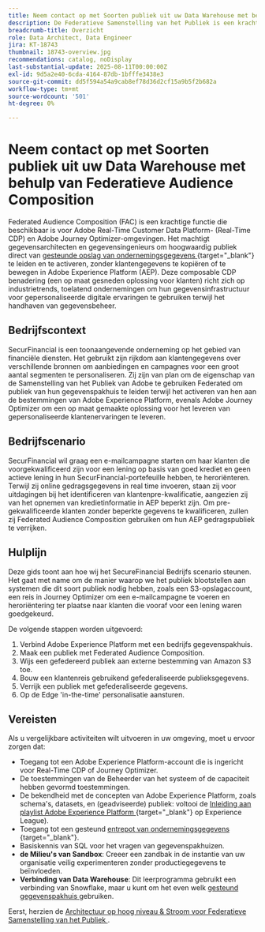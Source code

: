 ```yaml
---
title: Neem contact op met Soorten publiek uit uw Data Warehouse met behulp van Federatieve Audience Composition
description: De Federatieve Samenstelling van het Publiek is een krachtige eigenschap die gegevensarchitecten en gegevensingenieurs toelaat om publiek van derdegegevenspakhuizen direct te bouwen en te verrijken.
breadcrumb-title: Overzicht
role: Data Architect, Data Engineer
jira: KT-18743
thumbnail: 18743-overview.jpg
recommendations: catalog, noDisplay
last-substantial-update: 2025-08-11T00:00:00Z
exl-id: 9d5a2e40-6cda-4164-87db-1bfffe3438e3
source-git-commit: dd5f594a54a9cab8ef78d36d2cf15a9b5f2b682a
workflow-type: tm+mt
source-wordcount: '501'
ht-degree: 0%

---
```


# Neem contact op met Soorten publiek uit uw Data Warehouse met behulp van Federatieve Audience Composition

Federated Audience Composition (FAC) is een krachtige functie die beschikbaar is voor Adobe Real-Time Customer Data Platform- (Real-Time CDP) en Adobe Journey Optimizer-omgevingen. Het machtigt gegevensarchitecten en gegevensingenieurs om hoogwaardig publiek direct van [ gesteunde opslag van ondernemingsgegevens ](https://experienceleague.adobe.com/nl/docs/federated-audience-composition/using/start/access-prerequisites){target="_blank"} te leiden en te activeren, zonder klantengegevens te kopiëren of te bewegen in Adobe Experience Platform (AEP). Deze composable CDP benadering (een op maat gesneden oplossing voor klanten) richt zich op industrietrends, toelatend ondernemingen om hun gegevensinfrastructuur voor gepersonaliseerde digitale ervaringen te gebruiken terwijl het handhaven van gegevensbeheer.

## Bedrijfscontext

SecurFinancial is een toonaangevende onderneming op het gebied van financiële diensten. Het gebruikt zijn rijkdom aan klantengegevens over verschillende bronnen om aanbiedingen en campagnes voor een groot aantal segmenten te personaliseren. Zij zijn van plan om de eigenschap van de Samenstelling van het Publiek van Adobe te gebruiken Federated om publiek van hun gegevenspakhuis te leiden terwijl het activeren van hen aan de bestemmingen van Adobe Experience Platform, evenals Adobe Journey Optimizer om een op maat gemaakte oplossing voor het leveren van gepersonaliseerde klantenervaringen te leveren.

## Bedrijfscenario

SecurFinancial wil graag een e-mailcampagne starten om haar klanten die voorgekwalificeerd zijn voor een lening op basis van goed krediet en geen actieve lening in hun SecurFinancial-portefeuille hebben, te heroriënteren. Terwijl zij online gedragsgegevens in real time invoeren, staan zij voor uitdagingen bij het identificeren van klantenpre-kwalificatie, aangezien zij van het opnemen van kredietinformatie in AEP beperkt zijn. Om pre-gekwalificeerde klanten zonder beperkte gegevens te kwalificeren, zullen zij Federated Audience Composition gebruiken om hun AEP gedragspubliek te verrijken.

## Hulplijn

Deze gids toont aan hoe wij het SecureFinancial Bedrijfs scenario steunen. Het gaat met name om de manier waarop we het publiek blootstellen aan systemen die dit soort publiek nodig hebben, zoals een S3-opslagaccount, een reis in Journey Optimizer om een e-mailcampagne te voeren en heroriëntering ter plaatse naar klanten die vooraf voor een lening waren goedgekeurd.

De volgende stappen worden uitgevoerd:

1. Verbind Adobe Experience Platform met een bedrijfs gegevenspakhuis.
2. Maak een publiek met Federated Audience Composition.
3. Wijs een gefedereerd publiek aan externe bestemming van Amazon S3 toe.
4. Bouw een klantenreis gebruikend gefederaliseerde publieksgegevens.
5. Verrijk een publiek met gefederaliseerde gegevens.
6. Op de Edge &#39;in-the-time&#39; personalisatie aansturen.

## Vereisten

Als u vergelijkbare activiteiten wilt uitvoeren in uw omgeving, moet u ervoor zorgen dat:

- Toegang tot een Adobe Experience Platform-account die is ingericht voor Real-Time CDP of Journey Optimizer.
- De toestemmingen van de Beheerder van het systeem of de capaciteit hebben gevormd toestemmingen.
- De bekendheid met de concepten van Adobe Experience Platform, zoals schema&#39;s, datasets, en (geadviseerde) publiek: voltooi de [ Inleiding aan playlist Adobe Experience Platform ](https://experienceleague.adobe.com/nl/playlists/experience-platform-introduction?lang=en){target="_blank"} op Experience League).
- Toegang tot een gesteund [ entrepot van ondernemingsgegevens ](https://experienceleague.adobe.com/nl/docs/federated-audience-composition/using/start/access-prerequisites){target="_blank"}.
- Basiskennis van SQL voor het vragen van gegevenspakhuizen.
- **de Milieu&#39;s van Sandbox**: Creeer een zandbak in de instantie van uw organisatie veilig experimenteren zonder productiegegevens te beïnvloeden.
- **Verbinding van Data Warehouse**: Dit leerprogramma gebruikt een verbinding van Snowflake, maar u kunt om het even welk [ gesteund gegevenspakhuis ](https://experienceleague.adobe.com/nl/docs/federated-audience-composition/using/start/access-prerequisites) gebruiken.

Eerst, herzien de [ Architectuur op hoog niveau &amp; Stroom voor Federatieve Samenstelling van het Publiek ](fac-architecture-and-flow.md).
